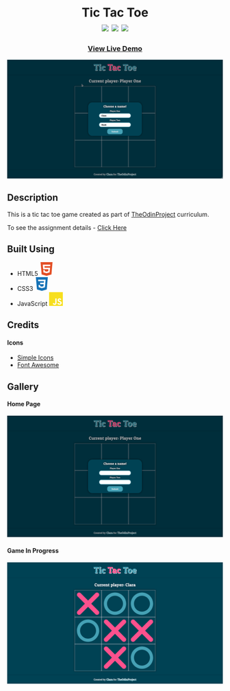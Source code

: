 <div  align=center>
	<h1>Tic Tac Toe
	<br>
		<img src="https://img.shields.io/static/v1?label=&message=HTML&color=E34F26&style=for-the-badge&logo=HTML5&logoColor=white&logoWidth=&labelColor=&link=">
		<img src="https://img.shields.io/static/v1?label=&message=CSS&color=1572B6&style=for-the-badge&logo=CSS3&logoColor=white&logoWidth=&labelColor=&link=">
		<img src="https://img.shields.io/static/v1?label=&message=Javascript&color=F7DF1E&style=for-the-badge&logo=Javascript&logoColor=black&logoWidth=&labelColor=&link=">
		<br>
	</h1>
	<h3><b><a href="https://clarasmyth.github.io/tic-tac-toe/">View Live Demo</a></b></h3>
</div>

![Gif of Project](./readme-assets/Tic-Tac-Toe.gif)

## Description

This is a tic tac toe game created as part of [TheOdinProject](https://www.theodinproject.com) curriculum.

To see the assignment details - [Click Here](https://www.theodinproject.com/lessons/node-path-javascript-tic-tac-toe)

## Built Using

-   HTML5 <img src="./readme-assets/html5.svg">
-   CSS3 <img src="./readme-assets/css3.svg">
-   JavaScript <img src="./readme-assets/javascript.svg">

## Credits

#### Icons

-   [Simple Icons](https://simpleicons.org/)
-   [Font Awesome](https://fontawesome.com/)

## Gallery

#### Home Page

![Image of Project](./readme-assets/tic-tac-toe.png)

#### Game In Progress

![Image of Project](./readme-assets/in-progress.png)
